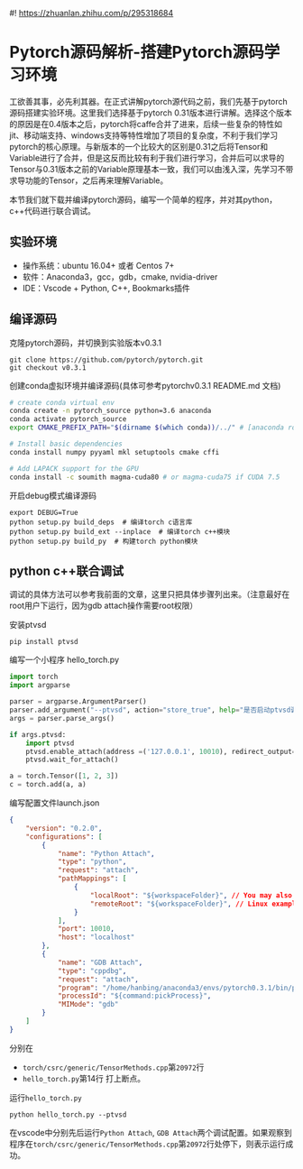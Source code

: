 #! https://zhuanlan.zhihu.com/p/295318684
# Pytorch源码解析-搭建Pytorch源码学习环境
工欲善其事，必先利其器。在正式讲解pytorch源代码之前，我们先基于pytorch源码搭建实验环境。这里我们选择基于pytorch 0.31版本进行讲解。选择这个版本的原因是在0.4版本之后，pytorch将caffe合并了进来，后续一些复杂的特性如jit、移动端支持、windows支持等特性增加了项目的复杂度，不利于我们学习pytorch的核心原理。与新版本的一个比较大的区别是0.31之后将Tensor和Variable进行了合并，但是这反而比较有利于我们进行学习，合并后可以求导的Tensor与0.31版本之前的Variable原理基本一致，我们可以由浅入深，先学习不带求导功能的Tensor，之后再来理解Variable。

本节我们就下载并编译pytorch源码，编写一个简单的程序，并对其python，c++代码进行联合调试。
## 实验环境
- 操作系统：ubuntu 16.04+ 或者 Centos 7+
- 软件：Anaconda3，gcc，gdb，cmake, nvidia-driver
- IDE：Vscode + Python, C++,  Bookmarks插件
## 编译源码
克隆pytorch源码，并切换到实验版本v0.3.1
```
git clone https://github.com/pytorch/pytorch.git
git checkout v0.3.1
```
创建conda虚拟环境并编译源码(具体可参考pytorchv0.3.1 README.md 文档)
```bash
# create conda virtual env
conda create -n pytorch_source python=3.6 anaconda
conda activate pytorch_source
export CMAKE_PREFIX_PATH="$(dirname $(which conda))/../" # [anaconda root directory]

# Install basic dependencies
conda install numpy pyyaml mkl setuptools cmake cffi

# Add LAPACK support for the GPU
conda install -c soumith magma-cuda80 # or magma-cuda75 if CUDA 7.5
```
开启debug模式编译源码
```
export DEBUG=True
python setup.py build_deps  # 编译torch c语言库
python setup.py build_ext --inplace  # 编译torch c++模块
python setup.py build_py  # 构建torch python模块
```
## python c++联合调试
调试的具体方法可以参考我前面的文章，这里只把具体步骤列出来。（注意最好在root用户下运行，因为gdb attach操作需要root权限）

安装ptvsd
```
pip install ptvsd
```
编写一个小程序 hello_torch.py
```python
import torch
import argparse

parser = argparse.ArgumentParser()
parser.add_argument("--ptvsd", action="store_true", help="是否启动ptvsd调试。")
args = parser.parse_args()

if args.ptvsd:
    import ptvsd
    ptvsd.enable_attach(address =('127.0.0.1', 10010), redirect_output=True)
    ptvsd.wait_for_attach()

a = torch.Tensor([1, 2, 3])
c = torch.add(a, a)
```
编写配置文件launch.json
```json
{
    "version": "0.2.0",
    "configurations": [
        {
            "name": "Python Attach",
            "type": "python",
            "request": "attach",
            "pathMappings": [
                {
                    "localRoot": "${workspaceFolder}", // You may also manually specify the directory containing your source code.
                    "remoteRoot": "${workspaceFolder}", // Linux example; adjust as necessary for your OS and situation.
                }
            ],
            "port": 10010,
            "host": "localhost"
        },
        {
            "name": "GDB Attach",
            "type": "cppdbg",
            "request": "attach",
            "program": "/home/hanbing/anaconda3/envs/pytorch0.3.1/bin/python",  // 替换成你虚拟环境python可执行程序的路径
            "processId": "${command:pickProcess}",
            "MIMode": "gdb"
        }
    ]
}
```
分别在
- `torch/csrc/generic/TensorMethods.cpp`第`20972`行
- `hello_torch.py`第14行
打上断点。

运行`hello_torch.py`
```
python hello_torch.py --ptvsd
```
在vscode中分别先后运行`Python Attach`, `GDB Attach`两个调试配置。如果观察到程序在`torch/csrc/generic/TensorMethods.cpp`第`20972`行处停下，则表示运行成功。
